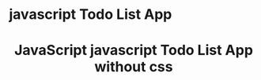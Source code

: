 # javascript Todo List App
<h1 align="center"> JavaScript javascript Todo List App without css </h1>

